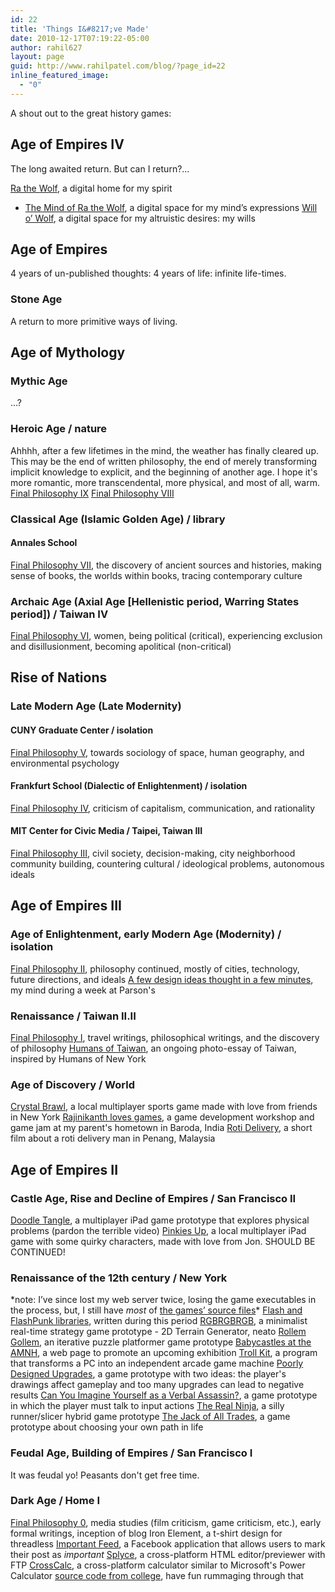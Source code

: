 ```yaml
---
id: 22
title: 'Things I&#8217;ve Made'
date: 2010-12-17T07:19:22-05:00
author: rahil627
layout: page
guid: http://www.rahilpatel.com/blog/?page_id=22
inline_featured_image:
  - "0"
---
```

A shout out to the great history games:
<h2>Age of Empires IV</h2>
The long awaited return. But can I return?...

<a href="http://www.rathewolf.com/">Ra the Wolf</a>, a digital home for my spirit
- <a href="http://www.rathewolf.com/mind">The Mind of Ra the Wolf</a>, a digital space for my mind’s expressions
<a href="http://willowolf.com/">Will o’ Wolf</a>, a digital space for my altruistic desires: my wills
<h2>Age of Empires</h2>
4 years of un-published thoughts: 4 years of life: infinite life-times.
<h3>Stone Age</h3>
A return to more primitive ways of living.
<h2>Age of Mythology</h2>
<h3>Mythic Age</h3>
...?
<h3>Heroic Age / nature</h3>
Ahhhh, after a few lifetimes in the mind, the weather has finally cleared up. This may be the end of written philosophy, the end of merely transforming implicit knowledge to explicit, and the beginning of another age. I hope it's more romantic, more transcendental, more physical, and most of all, warm.
<a href="http://www.rahilpatel.com/blog/valuable-things-ive-written#final_philosophy_vii">Final Philosophy IX</a>
<a href="http://www.rahilpatel.com/blog/valuable-things-ive-written#final_philosophy_vii">Final Philosophy VIII</a>
<h3>Classical Age (Islamic Golden Age) / library</h3>
<h4>Annales School</h4>
<a href="http://www.rahilpatel.com/blog/valuable-things-ive-written#final_philosophy_vii">Final Philosophy VII</a>, the discovery of ancient sources and histories, making sense of books, the worlds within books, tracing contemporary culture
<h3>Archaic Age (Axial Age [Hellenistic period, Warring States period]) / Taiwan IV</h3>
<a href="http://www.rahilpatel.com/blog/valuable-things-ive-written#final_philosophy_vi">Final Philosophy VI</a>, women, being political (critical), experiencing exclusion and disillusionment, becoming apolitical (non-critical)
<h2>Rise of Nations</h2>
<h3>Late Modern Age (Late Modernity)</h3>
<h4>CUNY Graduate Center / isolation</h4>
<a href="http://www.rahilpatel.com/blog/valuable-things-ive-written#final_philosophy_v">Final Philosophy V</a>, towards sociology of space, human geography, and environmental psychology
<h4>Frankfurt School (Dialectic of Enlightenment) / isolation</h4>
<a href="http://www.rahilpatel.com/blog/valuable-things-ive-written#final_philosophy_iv">Final Philosophy IV</a>, criticism of capitalism, communication, and rationality
<h4>MIT Center for Civic Media / Taipei, Taiwan III</h4>
<a href="http://www.rahilpatel.com/blog/valuable-things-ive-written#final_philosophy_iii">Final Philosophy III</a>, civil society, decision-making, city neighborhood community building, countering cultural / ideological problems, autonomous ideals
<h2>Age of Empires III</h2>
<h3>Age of Enlightenment, early Modern Age (Modernity) / isolation</h3>
<a href="http://www.rahilpatel.com/blog/valuable-things-ive-written#final_philosophy_ii">Final Philosophy II</a>, philosophy continued, mostly of cities, technology, future directions, and ideals
<a href="http://www.rahilpatel.com/blog/category/art-2/new-media">A few design ideas thought in a few minutes</a>, my mind during a week at Parson's
<h3>Renaissance / Taiwan II.II</h3>
<a href="http://www.rahilpatel.com/blog/valuable-things-ive-written#final_philosophy_i">Final Philosophy I</a>, travel writings, philosophical writings, and the discovery of philosophy
<a href="https://www.facebook.com/TaiwanesePeople">Humans of Taiwan</a>, an ongoing photo-essay of Taiwan, inspired by Humans of New York
<h3>Age of Discovery / World</h3>
<a href="https://www.studio-mercato.com/crystal-brawl/">Crystal Brawl</a>, a local multiplayer sports game made with love from friends in New York
<a href="https://jonstoked.com/An-Indian-Game-Jam">Rajinikanth loves games</a>, a game development workshop and game jam at my parent's hometown in Baroda, India
<a href="https://vimeo.com/55547982">Roti Delivery</a>, a short film about a roti delivery man in Penang, Malaysia
<h2>Age of Empires II</h2>
<h3>Castle Age, Rise and Decline of Empires / San Francisco II</h3>
<a href="http://www.youtube.com/watch?v=1vE86QNWoFI">Doodle Tangle</a>, a multiplayer iPad game prototype that explores physical problems (pardon the terrible video)
<a href="http://cargocollective.com/jonstoked/pinkies-up">Pinkies Up</a>, a local multiplayer iPad game with some quirky characters, made with love from Jon. SHOULD BE CONTINUED!
<h3>Renaissance of the 12th century / New York</h3>
*note: I’ve since lost my web server twice, losing the game executables in the process, but, I still have <i>most</i> of&nbsp;<a href="https://www.dropbox.com/sh/1ofcriobsmklhys/AAC6itHkliI24dcWOlOa5kGpa?dl=0">the games’ source files</a>*
<a href="https://github.com/Rahil627/ActionScript-Library">Flash and FlashPunk libraries</a>, written during this period
<a href="http://rahilpatel.com/blog/rgbrgbrgb">RGBRGBRGB</a>, a minimalist real-time strategy game prototype
- 2D Terrain Generator, neato
<a href="http://globalgamejam.org/2012/rollem-golem">Rollem Gollem</a>, an iterative puzzle platformer game prototype
<a href="http://babycastles.com/index_amnh.html">Babycastles at the AMNH</a>, a web page to promote an upcoming exhibition
<a href="https://github.com/Rahil627/Babycastles-Trollkit">Troll Kit</a>, a program that transforms a PC into an independent arcade game machine
<a href="http://rahilpatel.com/blog/poorly-designed-upgrades">Poorly Designed Upgrades</a>, a game prototype with two ideas: the player's drawings affect gameplay and too many upgrades can lead to negative results
<a href="http://rahilpatel.com/blog/can-you-imagine-yourself-as-a-verbal-assassin">Can You Imagine Yourself as a Verbal Assassin?</a>, a game prototype in which the player must talk to input actions
<a href="http://rahilpatel.com/blog/the-real-ninja">The Real Ninja</a>, a silly runner/slicer hybrid game prototype
<a href="http://rahilpatel.com/blog/the-jack-of-all-trades">The Jack of All Trades</a>, a game prototype about choosing your own path in life
<h3>Feudal Age, Building of Empires / San Francisco I</h3>
It was feudal yo! Peasants don't get free time.
<h3>Dark Age / Home I</h3>
<a href="http://www.rahilpatel.com/blog/valuable-things-ive-written#final_philosophy_0">Final Philosophy 0</a>, media studies (film criticism, game criticism, etc.), early formal writings, inception of blog
Iron Element, a t-shirt design for threadless
<a href="http://apps.facebook.com/important_feed/">Important Feed</a>, a Facebook application that allows users to mark their post as <em>important</em>
<a href="https://sourceforge.net/projects/splyce/">Splyce</a>, a cross-platform HTML editor/previewer with FTP
<a href="https://sourceforge.net/projects/crosscalc/">CrossCalc</a>, a cross-platform calculator similar to Microsoft's Power Calculator
<a href="https://www.dropbox.com/sh/vkwek7rtzn6zc2q/AABbduy02teJFqKuxEIP7uHba?dl=0">source code from college</a>, have fun rummaging through that